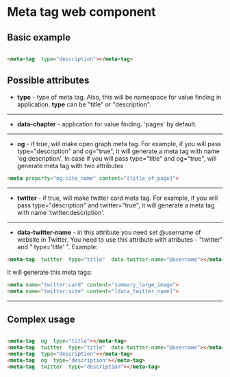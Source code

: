 # Meta tag web component

  

## Basic example

  

```html

<meta-tag  type="description"></meta-tag>

```

  

## Possible attributes

  

*  **type** - type of meta tag. Also, this will be namespace for value finding in application. **type** can be "title" or "description".
---
*  **data-chapter** - application for value finding. 'pages' by default.
---
*  **og** - if true, will make open graph meta tag. For example, if you will pass type="description" and og="true", it will generate a meta tag with name 'og:description'. In case if you will pass type="title" and og="true", will generate meta tag with two attributes
```html
<meta property="og:site_name" content="[title_of_page]">
```
---
*  **twitter** - if true, will make twitter card meta tag. For example, if you will pass type="description" and twitter="true", it will generate a meta tag with name 'twitter:description'. 
---
* **data-twitter-name** - in this attribute you need set @username of website in Twitter. You need to use this attribute with atributes - "twitter" and " type='title' ". Example: 
```html
<meta-tag  twitter  type="title"  data-twitter-name="@username"></meta-tag>
```
It will generate this meta tags:
```html
<meta name="twitter:card" content="summary_large_image">
<meta name="twitter:site" content="[data_twitter_name]">
```
---
## Complex usage

```html

<meta-tag  og  type="title"></meta-tag>
<meta-tag  twitter  type="title"  data-twitter-name="@username"></meta-tag>
<meta-tag  type="description"></meta-tag>
<meta-tag  og  type="description"></meta-tag>
<meta-tag  twitter  type="description"></meta-tag>

```